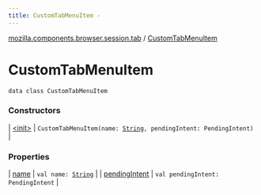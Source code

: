 ```yaml
---
title: CustomTabMenuItem - 
---
```


[mozilla.components.browser.session.tab](../index.html) / [CustomTabMenuItem](./index.html)

# CustomTabMenuItem

`data class CustomTabMenuItem`

### Constructors

| [&lt;init&gt;](-init-.html) | `CustomTabMenuItem(name: `[`String`](https://kotlinlang.org/api/latest/jvm/stdlib/kotlin/-string/index.html)`, pendingIntent: PendingIntent)` |

### Properties

| [name](name.html) | `val name: `[`String`](https://kotlinlang.org/api/latest/jvm/stdlib/kotlin/-string/index.html) |
| [pendingIntent](pending-intent.html) | `val pendingIntent: PendingIntent` |

